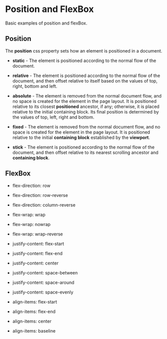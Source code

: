 # Position and FlexBox
Basic examples of position and flexBox.

## Position
The **position** css property sets how an element is positioned in a document.

* **static** - The element is positioned according to the normal flow of the document.

* **relative** - The element is positioned according to the normal flow of the document, and then offset relative to itself based on the values of top, right, bottom and left.

* **absolute** - The element is removed from the normal document flow, and no space is created for the element in the page layout. It is positioned relative to its closest **positioned** ancestor, if any; otherwise, it is placed relative to the initial containing block. Its final position is determined by the values of top, left, right and bottom.

* **fixed** - The element is removed from the normal document flow, and no space is created for the element in the page layout. It is positioned relative to the initial **containing block** established by the **viewport**.

* **stick** - The element is positioned according to the normal flow of the document, and then offset relative to its nearest scrolling ancestor and **containing block**.


## FlexBox

* flex-direction: row

* flex-direction: row-reverse

* flex-direction: column-reverse

* flex-wrap: wrap

* flex-wrap: nowrap

* flex-wrap: wrap-reverse

* justify-content: flex-start

* justify-content: flex-end

* justify-content: center

* justify-content: space-between

* justify-content: space-around

* justify-content: space-evenly

* align-items: flex-start

* align-items: flex-end

* align-items: center

* align-items: baseline

